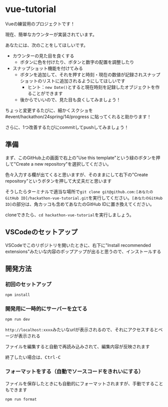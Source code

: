 # vue-tutorial

Vueの練習用のプロジェクトです！

現在、簡単なカウンターが実装されています。

あなたには、次のことをしてほしいです。

- カウンターの見た目を良くする
  - ボタンに色を付けたり、ボタンと数字の配置を調整したり
- スナップショット機能を付けてみる
  - ボタンを追加して、それを押すと時刻・現在の数値が記録されスナップショットのリストに追加されるようにしてほしいです
    - ヒント：`new Date()`とすると現在時刻を記録したオブジェクトを作ることができます
  - 後からでいいので、見た目も良くしてみましょう！

ちょっと変更するたびに、細かくスクショを #event/hackathon/24spring/14/progress に貼ってくれると助かります！

さらに、1つ改善するたびにcommitしてpushしてみましょう！

## 準備

まず、このGitHub上の画面で右上の"Use this template"という緑のボタンを押して"Create a new repository"を選択してください。

色々入力する欄が出てくると思いますが、そのままにして右下の"Create repository"というボタンを押して大丈夫だと思います

そうしたらターミナルで適当な場所で`git clone git@github.com:[あなたのGitHub ID]/hackathon-vue-tutorial.git`を実行してください。`[あなたのGitHub ID]`の部分は、角カッコも含めてあなたのGitHub IDに置き換えてください。

cloneできたら、`cd hackathon-vue-tutorial`を実行しましょう。

## VSCodeのセットアップ

VSCodeでこのリポジトリを開いたときに、右下に"Install recommended extensions"みたいな内容のポップアップが出ると思うので、インストールする

## 開発方法

### 初回のセットアップ

```sh
npm install
```

### 開発用に一時的にサーバーを立てる

```sh
npm run dev
```

`http://localhost:xxxx`みたいなurlが表示されるので、それにアクセスするとベージが表示される

ファイルを編集すると自動で再読み込みされて、編集内容が反映されます

終了したい場合は、<kbd>Ctrl-C</kbd>

### フォーマットをする（自動でソースコードをきれいにする）

ファイルを保存したときにも自動的にフォーマットされますが、手動ですることもできます

```sh
npm run format
```
